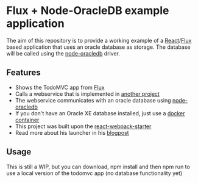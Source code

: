 # Flux + Node-OracleDB example application

The aim of this repository is to provide a working example of a [React](https://facebook.github.io/react/)/[Flux](https://github.com/facebook/flux) based application that uses an oracle database as storage. The database will be called using the [node-oracledb](https://github.com/oracle/node-oracledb) driver.

## Features

* Shows the TodoMVC app from [Flux](https://github.com/facebook/flux)
* Calls a webservice that is implemented in [another project](https://github.com/enpit/flux_node-oracledb.webservice)
 * The webservice communicates with an oracle database using [node-oracledb](https://github.com/oracle/node-oracledb)
 * If you don't have an Oracle XE database installed, just use a [docker container](https://registry.hub.docker.com/u/alexeiled/docker-oracle-xe-11g/)
* This project was built upon the [react-webpack-starter](https://github.com/krasimir/react-webpack-starter)
 * Read more about his launcher in his [blogpost](http://krasimirtsonev.com/blog/article/a-modern-react-starter-pack-based-on-webpack)

## Usage

This is still a WIP, but you can download, npm install and then npm run to use a local version of the todomvc app (no database functionality yet)
